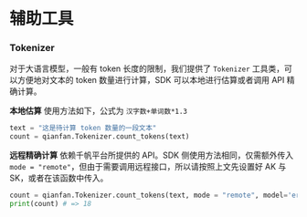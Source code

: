 # 辅助工具

### Tokenizer

对于大语言模型，一般有 token 长度的限制，我们提供了 `Tokenizer` 工具类，可以方便地对文本的 token 数量进行计算，SDK 可以本地进行估算或者调用 API 精确计算。

**本地估算** 使用方法如下，公式为 `汉字数+单词数*1.3`

```python
text = "这是待计算 token 数量的一段文本"
count = qianfan.Tokenizer.count_tokens(text) 
```

**远程精确计算** 依赖千帆平台所提供的 API。SDK 侧使用方法相同，仅需额外传入 `mode = "remote"`，但由于需要调用远程接口，所以请按照上文先设置好 AK 与 SK，或者在该函数中传入。

```python
count = qianfan.Tokenizer.count_tokens(text, mode = "remote", model='ernie-3.5-8k')
print(count) # => 18 
```
